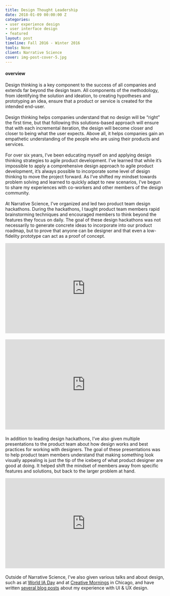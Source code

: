 ```yaml
---
title: Design Thought Leadership
date: 2018-01-09 00:00:00 Z
categories:
- user experience design
- user interface design
- featured
layout: post
timeline: Fall 2016 - Winter 2016
tools: None
client: Narrative Science
cover: img-post-cover-5.jpg
---
```


<h4 class="heading heading--regular heading--emphasize">overview</h4>
<div class="marker-post-heading"></div>

<p>
	Design thinking is a key component to the success of all companies and extends far beyond the design team. All components of the methodology, from identifying the solution and ideation, to creating hypotheses and prototyping an idea, ensure that a product or service is created for the intended end-user.
 	<br><br>
	Design thinking helps companies understand that no design will be “right” the first time, but that following this solutions-based approach will ensure that with each incremental iteration, the design will become closer and closer to being what the user expects. Above all, it helps companies gain an empathetic understanding of the people who are using their products and services.
	<br><br>
	For over six years, I’ve been educating myself on and applying design thinking strategies to agile product development. I’ve learned that while it’s impossible to apply a comprehensive design approach to agile product development, it’s always possible to incorporate some level of design thinking to move the project forward. As I’ve shifted my mindset towards problem solving and learned to quickly adapt to new scenarios, I’ve begun to share my experiences with co-workers and other members of the design community. 
	<br><br>
	At Narrative Science, I’ve organized and led two product team design hackathons. During the hackathons, I taught product team members rapid brainstorming techniques and encouraged members to think beyond the features they focus on daily. The goal of these design hackathons was not necessarily to generate concrete ideas to incorporate into our product roadmap, but to prove that anyone can be designer and that even a low-fidelity prototype can act as a proof of concept.
</p>

<div class="work__page__attach__container--video" style="position:relative;width:100%;height:0;padding-bottom:56.25%;margin-bottom:20px;">
	<iframe src="https://docs.google.com/presentation/d/e/2PACX-1vRK_UGHvMx3DCkl2ve0arYZOhAt1vkUmnGVa5uvMw8e3wmDmlMsDybno6d5ypoPQKTYVnU4rewVuIbQ/embed?start=false&loop=false&delayms=3000" frameborder="0" allowfullscreen="true" mozallowfullscreen="true" webkitallowfullscreen="true" class="work__page__attach--video" style="position:absolute;top:0;left:0;width:100%;height:100%"></iframe>
</div>

<div class="work__page__attach__container--video" style="position:relative;width:100%;height:0;padding-bottom:56.25%;margin-bottom:20px;">
	<iframe src="https://docs.google.com/presentation/d/e/2PACX-1vRlEAT-wYcBsP9IZ2jOsi1GD8-2ZNcZm2anfQzmx3wmLUFJRABgbb-oOmoHyg8JTZMPXpDGqS-6UZ8Z/embed?start=false&loop=false&delayms=3000" frameborder="0" allowfullscreen="true" mozallowfullscreen="true" webkitallowfullscreen="true" class="work__page__attach--video" style="position:absolute;top:0;left:0;width:100%;height:100%"></iframe>
</div>

<p>
	In addition to leading design hackathons, I’ve also given multiple presentations to the product team about how design works and best practices for working with designers. The goal of these presentations was to help product team members understand that making something look visually appealing is just the tip of the iceberg of what product designer are good at doing. It helped shift the mindset of members away from specific features and solutions, but back to the larger problem at hand. 
</p>

<div class="work__page__attach__container--video" style="position:relative;width:100%;height:0;padding-bottom:56.25%;margin-bottom:20px;">
	<iframe src="https://docs.google.com/presentation/d/e/2PACX-1vSLXzombZVrYa7H2qhwWp3NVzwO6SrYezedCjvTvFUO_gMoj8vG1ycgP-js9T5AbjSwnfKF8ztrJoXq/embed?start=false&loop=false&delayms=3000" frameborder="0" allowfullscreen="true" mozallowfullscreen="true" webkitallowfullscreen="true" class="work__page__attach--video" style="position:absolute;top:0;left:0;width:100%;height:100%"></iframe>
</div>

<p>Outside of Narrative Science, I’ve also given various talks and about design, such as at <a href="http://2015.worldiaday.org/locations/ann-arbor-mi-united-states/">World IA Day</a> and at <a href="https://creativemornings.com/cities/chi">Creative Mornings</a> in Chicago, and have written <a href="https://medium.com/@sharingchen">several blog posts</a> about my experience with UI & UX design.</p>





